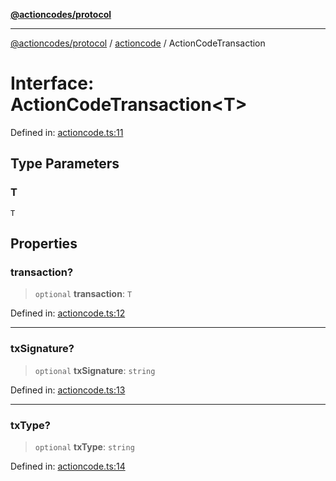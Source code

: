 [**@actioncodes/protocol**](../../README.md)

***

[@actioncodes/protocol](../../modules.md) / [actioncode](../README.md) / ActionCodeTransaction

# Interface: ActionCodeTransaction\<T\>

Defined in: [actioncode.ts:11](https://github.com/otaprotocol/actioncodes/blob/b4bc06f6d42b5f06660c6f068ac123b4cd9daff7/src/actioncode.ts#L11)

## Type Parameters

### T

`T`

## Properties

### transaction?

> `optional` **transaction**: `T`

Defined in: [actioncode.ts:12](https://github.com/otaprotocol/actioncodes/blob/b4bc06f6d42b5f06660c6f068ac123b4cd9daff7/src/actioncode.ts#L12)

***

### txSignature?

> `optional` **txSignature**: `string`

Defined in: [actioncode.ts:13](https://github.com/otaprotocol/actioncodes/blob/b4bc06f6d42b5f06660c6f068ac123b4cd9daff7/src/actioncode.ts#L13)

***

### txType?

> `optional` **txType**: `string`

Defined in: [actioncode.ts:14](https://github.com/otaprotocol/actioncodes/blob/b4bc06f6d42b5f06660c6f068ac123b4cd9daff7/src/actioncode.ts#L14)
